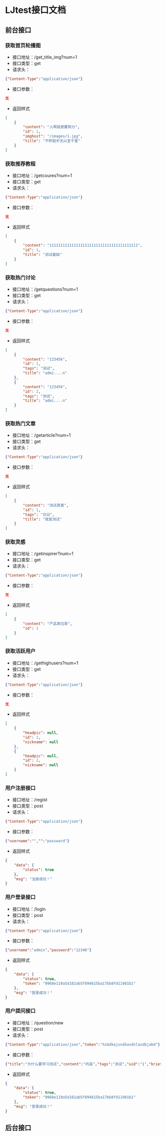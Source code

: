 # LJtest接口文档
## 前台接口
### 获取首页轮播图
- 接口地址：/get_title_img?num=1
- 接口类型：get
- 请求头：
```json
{"Content-Type":"application/json"}
```
- 接口参数：
```json
无
```
- 返回样式
```json
[
    {
        "content": "人啊就是要努力",
        "id": 1,
        "imghost": "/images/1.jpg",
        "title": "不积跬步无以至千里"
    }
]
```

### 获取推荐教程
- 接口地址：/getcoures?num=1
- 接口类型：get
- 请求头：
```json
{"Content-Type":"application/json"}
```
- 接口参数：
```json
无
```
- 返回样式
```json
[
    {
        "content": "1111111111111111111111111111111111111111",
        "id": 1,
        "title": "测试基础"
    }
]
```

### 获取热门讨论
- 接口地址：/getquestions?num=1
- 接口类型：get
- 请求头：
```json
{"Content-Type":"application/json"}
```
- 接口参数：
```json
无
```
- 返回样式
```json
[
    {
        "content": "123456",
        "id": 1,
        "tags": "测试",
        "title": "admi....n"
    },
    {
        "content": "123456",
        "id": 2,
        "tags": "测试",
        "title": "admi....n"
    }
]
```

### 获取热门文章
- 接口地址：/getarticle?num=1
- 接口类型：get
- 请求头：
```json
{"Content-Type":"application/json"}
```
- 接口参数：
```json
无
```
- 返回样式
```json
[
    {
        "content": "测试真香",
        "id": 1,
        "tags": "日记",
        "title": "我爱测试"
    }
]
```

### 获取灵感
- 接口地址：/getinspirer?num=1
- 接口类型：get
- 请求头：
```json
{"Content-Type":"application/json"}
```
- 接口参数：
```json
无
```
- 返回样式
```json
[
    {
        "content": "产品真垃圾",
        "id": 1
    }
]
```

### 获取活跃用户
- 接口地址：/gethighusers?num=1
- 接口类型：get
- 请求头：
```json
{"Content-Type":"application/json"}
```
- 接口参数：
```json
无
```
- 返回样式
```json
[
    {
        "headpic": null,
        "id": 1,
        "nickname": null
    },
    {
        "headpic": null,
        "id": 2,
        "nickname": null
    }
]
```

### 用户注册接口
- 接口地址：/regist
- 接口类型：post
- 请求头：
```json
{"Content-Type":"application/json"}
```
- 接口参数：
```json
{"username":"","":"password"}
```
- 返回样式
```json
{
    "data": {
        "status": true
    },
    "msg": "注册成功！"
}
```

### 用户登录接口
- 接口地址：/login
- 接口类型：post
- 请求头：
```json
{"Content-Type":"application/json"}
```
- 接口参数：
```json
{"username":"admin","password":"12346"}
```
- 返回样式
```json
{
    "data": {
        "status": true,
        "token": "9968e119a5d182ab5f894615ba17bb8fd11981b1"
    },
    "msg": "登录成功！"
}
```
### 用户提问接口
- 接口地址：/question/new
- 接口类型：post
- 请求头：
```json
{"Content-Type":"application/json","token":"hsbdkajsndkasdnlasdbjabd"}
```
- 接口参数：
```json
{"title":"为什么要学习测试","content":"内容","tags":"测试","uid":"1","brief":"介绍"}
```
- 返回样式
```json
{
    "data": {
        "status": true,
        "token": "9968e119a5d182ab5f894615ba17bb8fd11981b1"
    },
    "msg": "登录成功！"
}
```


## 后台接口